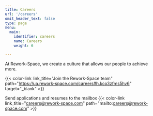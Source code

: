 ```yaml
---
title: Careers
url: '/careers'
omit_header_text: false
type: page
menu:
  main:
    identifier: careers
    name: Careers
    weight: 6

---
```


At Rework-Space, we create a culture that allows our people to achieve more. 

{{< color-link link_title="Join the Rework-Space team" path="https://ua.rework-space.com/careers#h.kco3zfms5hv6" target="_blank" >}}

Send applications and resumes to the mailbox 
{{< color-link link_title="careers@rework-space.com" path="mailto:careers@rework-space.com" >}}
